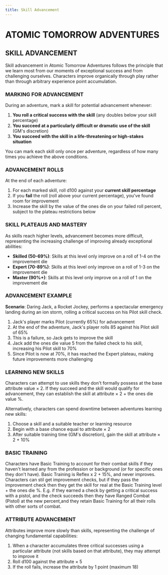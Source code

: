 ```yaml
---
title: Skill Advancement
---
```

# ATOMIC TOMORROW ADVENTURES

## SKILL ADVANCEMENT

Skill advancement in Atomic Tomorrow Adventures follows the principle that we learn most from our moments of exceptional success and from challenging ourselves. Characters improve organically through play rather than through arbitrary experience point accumulation.

### MARKING FOR ADVANCEMENT

During an adventure, mark a skill for potential advancement whenever:

1. **You roll a critical success with the skill** (any doubles below your skill percentage)
2. **You succeed at a particularly difficult or dramatic use of the skill** (GM's discretion)
3. **You succeed with the skill in a life-threatening or high-stakes situation**

You can mark each skill only once per adventure, regardless of how many times you achieve the above conditions.

### ADVANCEMENT ROLLS

At the end of each adventure:

1. For each marked skill, roll d100 against your **current skill percentage**
2. If you **fail** the roll (roll above your current percentage), you've found room for improvement
3. Increase the skill by the value of the ones die on your failed roll percent, subject to the plateau restrictions below

### SKILL PLATEAUS AND MASTERY

As skills reach higher levels, advancement becomes more difficult, representing the increasing challenge of improving already exceptional abilities:

- **Skilled (50-69%)**: Skills at this level only improve on a roll of 1-4 on the improvement die
- **Expert (70-89%)**: Skills at this level only improve on a roll of 1-3 on the improvement die
- **Master (90%+)**: Skills at this level only improve on a roll of 1 on the improvement die

### ADVANCEMENT EXAMPLE

**Scenario**: Daring Jack, a Rocket Jockey, performs a spectacular emergency landing during an ion storm, rolling a critical success on his Pilot skill check.

1. Jack's player marks Pilot (currently 65%) for advancement
2. At the end of the adventure, Jack's player rolls 85 against his Pilot skill of 65%
3. This is a failure, so Jack gets to improve the skill
4. Jack add the ones die value 5 from the failed check to his skill, increasing his Pilot skill to 70%
5. Since Pilot is now at 70%, it has reached the Expert plateau, making future improvements more challenging

### LEARNING NEW SKILLS

Characters can attempt to use skills they don't formally possess at the base attribute value × 2. If they succeed and the skill would qualify for advancement, they can establish the skill at attribute × 2 + the ones die value %.

Alternatively, characters can spend downtime between adventures learning new skills:

1. Choose a skill and a suitable teacher or learning resource
2. Begin with a base chance equal to attribute × 2
3. After suitable training time (GM's discretion), gain the skill at attribute × 2 + 10%

### BASIC TRAINING

Characters have Basic Training to account for their combat skills if they haven't learned any from the profession or background (or for specific ones they don't have).  Basic Training is Reflex x 2 + 15%, and never improves.  Characters can stil get improvement checks, but if they pass the improvement check then they get the skill for real at the Basic Training level + the ones die %.  E.g. if they earned a check by getting a critical success with a pistol, and the check succeeds then they have Ranged Combat (Pistol) at the new percent,and they retain Basic Training for all their rolls with other sorts of combat.

### ATTRIBUTE ADVANCEMENT

Attributes improve more slowly than skills, representing the challenge of changing fundamental capabilities:

1. When a character accumulates three critical successes using a particular attribute (not skills based on that attribute), they may attempt to improve it
2. Roll d100 against the attribute × 5
3. If the roll fails, increase the attribute by 1 point (maximum 18)
